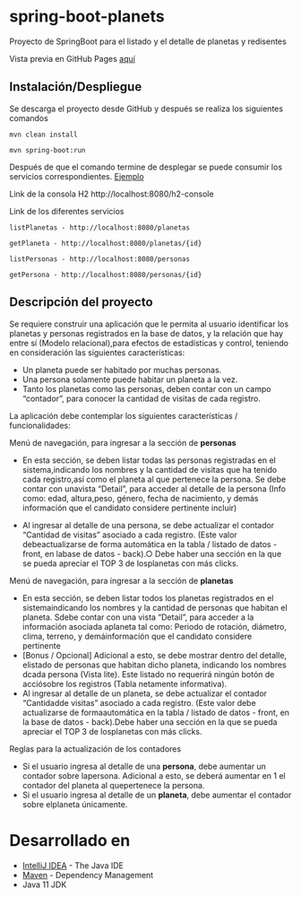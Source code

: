 # spring-boot-planets
Proyecto de SpringBoot para el listado y el detalle de planetas y redisentes

Vista previa en GitHub Pages [aquí](https://jsovalles.github.io/angular-planetas/planetas)

## Instalación/Despliegue

Se descarga el proyecto desde GitHub y después se realiza los siguientes comandos
```
mvn clean install

mvn spring-boot:run
```
Después de que el comando termine de desplegar se puede consumir los servicios correspondientes. [Ejemplo](http://localhost:8080/planetas)

Link de la consola H2 http://localhost:8080/h2-console

Link de los diferentes servicios
```
listPlanetas - http://localhost:8080/planetas

getPlaneta - http://localhost:8080/planetas/{id}

listPersonas - http://localhost:8080/personas

getPersona - http://localhost:8080/personas/{id}
```

## Descripción del proyecto

Se requiere construir una aplicación que le permita al usuario identificar los planetas y personas registrados en la base de datos, y la relación que hay entre sí (Modelo relacional),para efectos de estadísticas y control, teniendo en consideración las siguientes características:

- Un planeta puede ser habitado por muchas personas.
- Una persona solamente puede habitar un planeta a la vez.
- Tanto los planetas como las personas, deben contar con un campo “contador”, para conocer la cantidad de visitas de cada registro.

La aplicación debe contemplar los siguientes características / funcionalidades:

Menú de navegación, para ingresar a la sección de **personas**

- En esta sección, se deben listar todas las personas registradas en el sistema,indicando los nombres y la cantidad de visitas que ha tenido cada registro,así como el planeta al que pertenece la persona. Se debe contar con unavista “Detail”, para acceder al detalle de la persona (Info como: edad, altura,peso, género, fecha de nacimiento, y demás información que el candidato considere pertinente incluir)

- Al ingresar al detalle de una persona, se debe actualizar el contador “Cantidad de visitas” asociado a cada registro. (Este valor debeactualizarse de forma automática en la tabla / listado de datos - front, en labase de datos - back).○ Debe haber una sección en la que se pueda apreciar el TOP 3 de losplanetas con más clicks.

Menú de navegación, para ingresar a la sección de **planetas**
- En esta sección, se deben listar todos los planetas registrados en el sistemaindicando los nombres y la cantidad de personas que habitan el planeta. Sdebe contar con una vista “Detail”, para acceder a la información asociada aplaneta tal como: Periodo de rotación, diámetro, clima, terreno, y demáinformación que el candidato considere pertinente
- [Bonus / Opcional] Adicional a esto, se debe mostrar dentro del detalle, elistado de personas que habitan dicho planeta, indicando los nombres dcada persona (Vista lite). Este listado no requerirá ningún botón de acciósobre los registros (Tabla netamente informativa).
- Al ingresar al detalle de un planeta, se debe actualizar el contador ​“Cantidadde visitas” ​asociado a cada registro. (Este valor debe actualizarse de formaautomática en la tabla / listado de datos - front, en la base de datos - back).Debe haber una sección en la que se pueda apreciar el TOP 3 de losplanetas con más clicks.

Reglas para la actualización de los contadores

- Si el usuario ingresa al detalle de una **persona**, debe aumentar un contador sobre lapersona. Adicional a esto, se deberá aumentar en 1 el contador del planeta al quepertenece la persona.
- Si el usuario ingresa al detalle de un **planeta**, debe aumentar el contador sobre elplaneta únicamente.


# Desarrollado en

* [IntelliJ IDEA](https://www.jetbrains.com/idea/) - The Java IDE
* [Maven](https://maven.apache.org/) - Dependency Management
* Java 11 JDK
